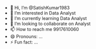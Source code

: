 - 👋 Hi, I’m @SatishKumar1983
- 👀 I’m interested in Data Analyst 
- 🌱 I’m currently learning Data Analyst
- 💞️ I’m looking to collaborate on Analyst
- 📫 How to reach me 9917610060
- 😄 Pronouns: ...
- ⚡ Fun fact: ...

<!---
SatishKumar1983/SatishKumar1983 is a ✨ special ✨ repository because its `README.md` (this file) appears on your GitHub profile.
You can click the Preview link to take a look at your changes.
--->
